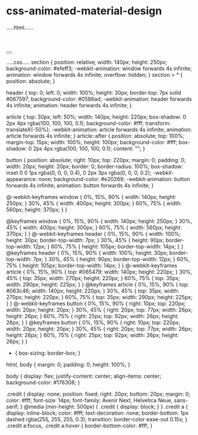 # css-animated-material-design
.....html......
<!DOCTYPE html>
<html>
  <head>
    <meta charset="utf-8">
    <meta name="viewport" content="width=device-width">
    <title>repl.it</title>
    <link href="style.css" rel="stylesheet" type="text/css" />
  </head>
  <body>
    <script src="script.js"></script>
    <main rel='main'>
  <section role='presentation'>
    <header></header>
    <article></article>
    <button></button>
  </section>
</main>
<p class='credit'>
  
</p>
  </body>
</html>
.....css.....
section {
  position: relative;
  width: 140px;
  height: 250px;
  background-color: #efeff3;
  -webkit-animation: window forwards 4s infinite;
          animation: window forwards 4s infinite;
  overflow: hidden;
}
section > * {
  position: absolute;
}

header {
  top: 0;
  left: 0;
  width: 100%;
  height: 30px;
  border-top: 7px solid #067597;
  background-color: #0586ad;
  -webkit-animation: header forwards 4s infinite;
          animation: header forwards 4s infinite;
}

article {
  top: 30px;
  left: 50%;
  width: 140px;
  height: 220px;
  box-shadow: 0 2px 4px rgba(100, 100, 100, 0.1);
  background-color: #fff;
  transform: translateX(-50%);
  -webkit-animation: article forwards 4s infinite;
          animation: article forwards 4s infinite;
}
article::after {
  position: absolute;
  top: 100%;
  margin-top: 15px;
  width: 100%;
  height: 100px;
  background-color: #fff;
  box-shadow: 0 2px 4px rgba(100, 100, 100, 0.1);
  content: "";
}

button {
  position: absolute;
  right: 10px;
  top: 220px;
  margin: 0;
  padding: 0;
  width: 20px;
  height: 20px;
  border: 0;
  border-radius: 100%;
  box-shadow: inset 0 0 1px rgba(0, 0, 0, 0.4), 0 2px 3px rgba(0, 0, 0, 0.2);
  -webkit-appearance: none;
  background-color: #e20269;
  -webkit-animation: button forwards 4s infinite;
          animation: button forwards 4s infinite;
}

@-webkit-keyframes window {
  0%, 15%, 90% {
    width: 140px;
    height: 250px;
  }
  30%, 45% {
    width: 400px;
    height: 300px;
  }
  60%, 75% {
    width: 560px;
    height: 370px;
  }
}

@keyframes window {
  0%, 15%, 90% {
    width: 140px;
    height: 250px;
  }
  30%, 45% {
    width: 400px;
    height: 300px;
  }
  60%, 75% {
    width: 560px;
    height: 370px;
  }
}
@-webkit-keyframes header {
  0%, 15%, 90% {
    width: 100%;
    height: 30px;
    border-top-width: 7px;
  }
  30%, 45% {
    height: 90px;
    border-top-width: 12px;
  }
  60%, 75% {
    height: 105px;
    border-top-width: 14px;
  }
}
@keyframes header {
  0%, 15%, 90% {
    width: 100%;
    height: 30px;
    border-top-width: 7px;
  }
  30%, 45% {
    height: 90px;
    border-top-width: 12px;
  }
  60%, 75% {
    height: 105px;
    border-top-width: 14px;
  }
}
@-webkit-keyframes article {
  0%, 15%, 90% {
    top: #065479;
    width: 140px;
    height: 220px;
  }
  30%, 45% {
    top: 35px;
    width: 270px;
    height: 220px;
  }
  60%, 75% {
    top: 35px;
    width: 290px;
    height: 225px;
  }
}
@keyframes article {
  0%, 15%, 90% {
    top: #063c46;
    width: 140px;
    height: 220px;
  }
  30%, 45% {
    top: 35px;
    width: 270px;
    height: 220px;
  }
  60%, 75% {
    top: 35px;
    width: 290px;
    height: 225px;
  }
}
@-webkit-keyframes button {
  0%, 15%, 90% {
    right: 10px;
    top: 220px;
    width: 20px;
    height: 20px;
  }
  30%, 45% {
    right: 20px;
    top: 77px;
    width: 26px;
    height: 26px;
  }
  60%, 75% {
    right: 25px;
    top: 92px;
    width: 26px;
    height: 26px;
  }
}
@keyframes button {
  0%, 15%, 90% {
    right: 10px;
    top: 220px;
    width: 20px;
    height: 20px;
  }
  30%, 45% {
    right: 20px;
    top: 77px;
    width: 26px;
    height: 26px;
  }
  60%, 75% {
    right: 25px;
    top: 92px;
    width: 26px;
    height: 26px;
  }
}
* {
  box-sizing: border-box;
}

html,
body {
  margin: 0;
  padding: 0;
  height: 100%;
}

body {
  display: flex;
  justify-content: center;
  align-items: center;
  background-color: #176308;
}

.credit {
  display: none;
  position: fixed;
  right: 20px;
  bottom: 20px;
  margin: 0;
  color: #fff;
  font-size: 14px;
  font-family: Avenir Next, Helvetica Neue, sans-serif;
}
@media (min-height: 500px) {
  .credit {
    display: block;
  }
}
.credit a {
  display: inline-block;
  color: #fff;
  text-decoration: none;
  border-bottom: 1px dashed rgba(255, 255, 255, 0.3);
  transition: border-color ease-out 0.15s;
}
.credit a:focus, .credit a:hover {
  border-bottom-color: #fff;
}
